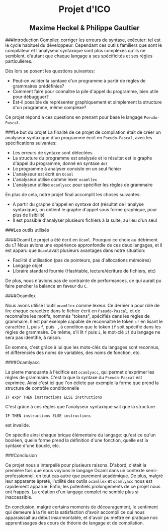 <div style="text-align: center">
  <h1>Projet d'ICO</h1>
  <h2>Maxime Heckel & Philippe Gaultier</h2>
</div>


###Introduction
Compiler, corriger les erreurs de syntaxe, exécuter: tel est le cycle habituel du développeur. Cependant ces outils familiers que sont le compilateur et l'analyseur syntaxique sont plus complexes qu'ils ne semblent, d'autant que chaque langage a ses spécificités et ses règles particulières.

Dès lors se posent les questions suivantes:

- Peut-on valider la syntaxe d'un programme à partir de règles de grammaires prédéfinies? 
- Comment faire pour connaître la pile d'appel du programme, bien utile pour débugguer? 
- Est-il possible de représenter graphiquement et simplement la structure d'un programme, même complexe?

 Ce projet répond a ces questions en prenant pour base le langage `Pseudo-Pascal`.
 

###Le but du projet
La finalité de ce projet de compilation était de créer un analyseur syntaxique d'un programme écrit en `Pseudo-Pascal`, avec les spécifications suivantes:

- Les erreurs de syntaxe sont détectées
- La structure du programme est analysée et le résultat est le graphe d'appel du programme, donné en syntaxe `dot`
- Le programme à analyser consiste en un seul fichier
- L'analyseur est écrit en `Ocaml`
- L'analyseur utilise comme lexer `ocamllex`
- L'analyseur utilise `ocamlyacc` pour spécifier les règles de grammaire

En plus de cela, notre projet final accomplit les choses suivantes:

- A partir du graphe d'appel en syntaxe dot (résultat de l'analyse syntaxique), on obtient le graphe d'appel sous forme graphique, pour plus de lisibilité
- Il est possible d'analyser plusieurs fichiers à la suite, au lieu d'un seul

###Les outils utilisés

####Ocaml
Le projet a été écrit en `Ocaml`. Pourquoi ce choix au détriment du `C`? Nous avions une expérience appronfondie de ces deux langages, et il est apparu que `Ocaml`avait plusieurs avantages dans notre situation:

- Facilité d'utilisation (pas de pointeurs, pas d'allocations mémoires)
- Langage objet
- Libraire standard fournie (Hashtable, lecture/écriture de fichiers, etc)

De plus, nous n'avions pas de contrainte de performances, ce qui aurait pu faire pencher la balance en faveur du `C`.

####Ocamllex

Nous avons utilisé l'outil `ocamllex` comme lexeur. Ce dernier a pour rôle de lire chaque caractère dans le fichier écrit en `Pseudo-Pascal`, et de reconnaître les motifs, nommés "tokens", spécifiés dans les règles de grammaire. Il est par exemple capable de reconnaître le token `if` en lisant le caractère `i`, puis `f`, puis ` `, à condition que le token `if` soit spécifié dans les règles de grammaire. De même, s'il lit `f` puis `i`, le mot-clé `if` du langage ne sera pas identifié, à raison.

 En somme, c'est grâce à lui que les mots-clés du langages sont reconnus, et différenciés des noms de variables, des noms de fonction, etc.

####Ocamlyacc

La pierre manquante à l'édifice est `ocamlyacc`, qui permet d'exprimer les règles de grammaire. C'est la que la syntaxe du `Pseudo-Pascal` est exprimée. Ainsi c'est ici que l'on édicte par exemple la forme que prend la structure de contrôle conditionnelle 

	IF expr THEN instructions ELSE instructions
	
C'est grâce à ces règles que l'analyseur syntaxique sait que la structure 

	IF THEN instructions ELSE instructions

est invalide.

On spécifie ainsi chaque brique élémentaire du langage: qu'est ce qu'un booléen, quelle forme prend la définition d'une fonction, quelle est la syntaxe d'une boucle, etc.
 


###Conclusion

Ce projet nous a interpellé pour plusieurs raisons. D'abord, c'était la première fois que nous voyions le langage Ocaml dans un contexte semi-professionnel, en tout cas autre que purement académique. De plus, malgré leur apparante âpreté, l'utilité des outils `ocamllex` et `ocamlyacc` nous est rapidement apparue. Enfin, les potentiels prolongements de ce projet nous ont frappés. La création d'un langage complet ne semble plus si inaccessible. 

En conclusion, malgré certains moments de découragement, le sentiment qui demeure à la fin est la satisfaction d'avoir accompli ce qui nous apparaissait au début insurmontable, et d'avoir pu mettre en pratique nos apprentissages des cours de théorie de langage et de compilation. 
